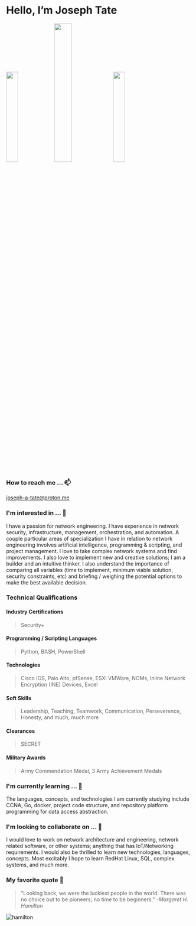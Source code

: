 # Hello, I’m Joseph Tate
<p float="left">
  <img src="https://github.com/user-attachments/assets/2fa23983-17f8-457d-82a2-b9f1de3d69ad" width=25%x /> 
  <img src="https://github.com/user-attachments/assets/45fc51e5-300f-41dd-941a-99a18aa0893b" width=31%x /> 
  <img src="https://github.com/user-attachments/assets/e5cc2a6e-f824-463e-ad9b-b907c0f2d694" width=25%x />
</p>


### How to reach me ... 📫
  joseph-a-tate@proton.me

### I'm interested in ... 👀
  I have a passion for network engineering. I have experience in network security, infrastructure, management, orchestration, and automation. A couple particular areas of specialization I have in relation to network engineering involves artificial intelligence, programming & scripting, and project management. I love to take complex network systems and find improvements. I also love to implement new and creative solutions; I am a builder and an intuitive thinker. I also understand the importance of comparing all variables (time to implement, minimum viable solution, security constraints, etc) and briefing / weighing the potential options to make the best available decision.

### Technical Qualifications
#### Industry Certifications
> Security+
#### Programming / Scripting Languages
> Python, BASH, PowerShell
#### Technologies
> Cisco IOS, Palo Alto, pfSense, ESXi VMWare, NOMs, Inline Network Encryption (INE) Devices, Excel
#### Soft Skills
> Leadership, Teaching, Teamwork, Communication, Perseverence, Honesty, and much, much more
#### Clearances
> SECRET
#### Military Awards
> Army Commendation Medal, 3 Army Achievement Medals

### I'm currently learning ... 🌱
  The languages, concepts, and technologies I am currently studying include CCNA, Go, docker, project code structure, and repository platform programming for data access abstraction.

### I'm looking to collaborate on ... 💞️
  I would love to work on network architecture and engineering, network related software, or other systems; anything that has IoT/Networking requirements. I would also be thrilled to learn new technologies, languages, concepts. Most excitably I hope to learn RedHat Linux, SQL, complex systems, and much more.

### My favorite quote 📝
> "Looking back, we were the luckiest people in the world. There was no choice but to be pioneers; no time to be beginners." _-Margaret H. Hamilton_

![hamilton](https://github.com/user-attachments/assets/6abf26ab-4147-4ff0-9189-30fb02906f66)
